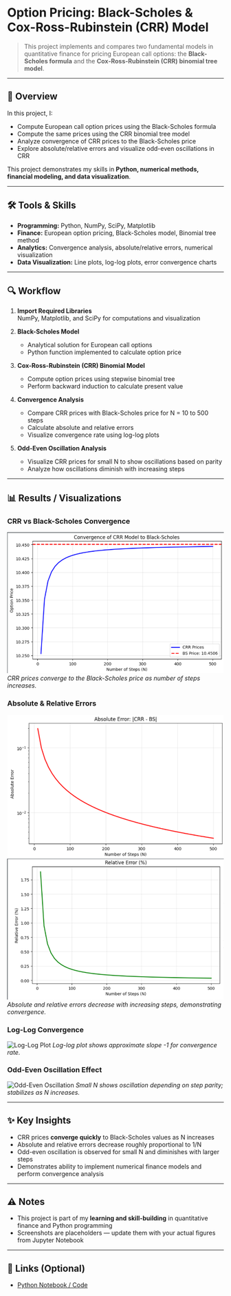 # Option Pricing: Black-Scholes & Cox-Ross-Rubinstein (CRR) Model

> This project implements and compares two fundamental models in quantitative finance for pricing European call options: the **Black-Scholes formula** and the **Cox-Ross-Rubinstein (CRR) binomial tree model**.

---

## 📌 Overview
In this project, I:  
- Compute European call option prices using the Black-Scholes formula  
- Compute the same prices using the CRR binomial tree model  
- Analyze convergence of CRR prices to the Black-Scholes price  
- Explore absolute/relative errors and visualize odd-even oscillations in CRR  

This project demonstrates my skills in **Python, numerical methods, financial modeling, and data visualization**.

---

## 🛠 Tools & Skills
- **Programming:** Python, NumPy, SciPy, Matplotlib  
- **Finance:** European option pricing, Black-Scholes model, Binomial tree method  
- **Analytics:** Convergence analysis, absolute/relative errors, numerical visualization  
- **Data Visualization:** Line plots, log-log plots, error convergence charts  

---

## 🔍 Workflow
1. **Import Required Libraries**  
   NumPy, Matplotlib, and SciPy for computations and visualization  

2. **Black-Scholes Model**  
   - Analytical solution for European call options  
   - Python function implemented to calculate option price  

3. **Cox-Ross-Rubinstein (CRR) Binomial Model**  
   - Compute option prices using stepwise binomial tree  
   - Perform backward induction to calculate present value  

4. **Convergence Analysis**  
   - Compare CRR prices with Black-Scholes price for N = 10 to 500 steps  
   - Calculate absolute and relative errors  
   - Visualize convergence rate using log-log plots  

5. **Odd-Even Oscillation Analysis**  
   - Visualize CRR prices for small N to show oscillations based on parity  
   - Analyze how oscillations diminish with increasing steps  

---

## 📊 Results / Visualizations

### CRR vs Black-Scholes Convergence
![CRR vs Black-Scholes](https://github.com/Musaddiq485/Option-Pricing-The-Binomial-Model-The-Black-Scholes-Model/blob/6d970f3281a11089d32eb6bd947c0aa409894f5d/Screenshot%202025-10-31%20170322.png)
*CRR prices converge to the Black-Scholes price as number of steps increases.*

### Absolute & Relative Errors
![Errors](https://github.com/Musaddiq485/Option-Pricing-The-Binomial-Model-The-Black-Scholes-Model/blob/ad50ab6ef178a24d583903b7f22e03a86469b50f/Screenshot%202025-10-31%20170345.png)
![Errors](https://github.com/Musaddiq485/Option-Pricing-The-Binomial-Model-The-Black-Scholes-Model/blob/8bc540e0cfb41e67cca42006bc84db79f955ed7e/Screenshot%202025-10-31%20170408.png)
*Absolute and relative errors decrease with increasing steps, demonstrating convergence.*

### Log-Log Convergence
![Log-Log Plot](images/loglog_convergence.png)
*Log-log plot shows approximate slope -1 for convergence rate.*

### Odd-Even Oscillation Effect
![Odd-Even Oscillation](images/odd_even_oscillation.png)
*Small N shows oscillation depending on step parity; stabilizes as N increases.*

---

## ✨ Key Insights
- CRR prices **converge quickly** to Black-Scholes values as N increases  
- Absolute and relative errors decrease roughly proportional to 1/N  
- Odd-even oscillation is observed for small N and diminishes with larger steps  
- Demonstrates ability to implement numerical finance models and perform convergence analysis  

---

## ⚠️ Notes
- This project is part of my **learning and skill-building** in quantitative finance and Python programming  
- Screenshots are placeholders — update them with your actual figures from Jupyter Notebook  

---

## 🔗 Links (Optional)
- [Python Notebook / Code](https://github.com/Musaddiq485/Option-Pricing-The-Binomial-Model-The-Black-Scholes-Model)
